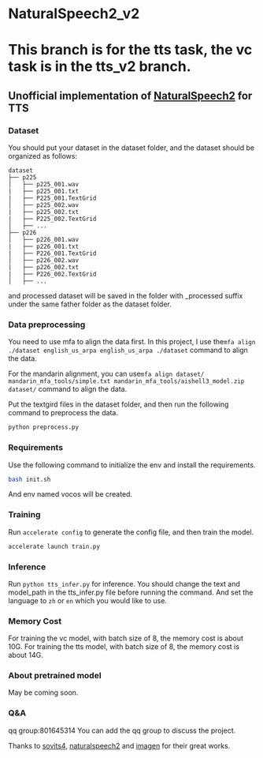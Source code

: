 
# NaturalSpeech2_v2

# This branch is for the tts task, the vc task is in the tts_v2 branch.

## Unofficial implementation of <a href="https://arxiv.org/pdf/2304.09116.pdf">NaturalSpeech2</a> for TTS
### Dataset
You should put your dataset in the dataset folder, and the dataset should be organized as follows:

```
dataset
├── p225
│   ├── p225_001.wav
|   ├── p225_001.txt
|   ├── P225_001.TextGrid
│   ├── p225_002.wav
|   ├── p225_002.txt
|   ├── P225_002.TextGrid
│   ├── ...
├── p226
│   ├── p226_001.wav
|   ├── p226_001.txt
|   ├── P226_001.TextGrid
│   ├── p226_002.wav
|   ├── p226_002.txt
|   ├── P226_002.TextGrid
│   ├── ...
```
and processed dataset will be saved in the folder with _processed suffix under the same father folder as the dataset folder.

### Data preprocessing

You need to use mfa to align the data first.
In this project, I use the`mfa align ./dataset english_us_arpa english_us_arpa ./dataset` command to align the data.

For the mandarin alignment, you can use`mfa align dataset/ mandarin_mfa_tools/simple.txt mandarin_mfa_tools/aishell3_model.zip dataset/` command to align the data.

Put the textgird files in the dataset folder, and then run the following command to preprocess the data.

```python
python preprocess.py
```

### Requirements
Use the following command to initialize the env and install the requirements.
```bash
bash init.sh
```
And env named vocos will be created.

### Training
Run `accelerate config` to generate the config file, and then train the model.

```python
accelerate launch train.py
```
### Inference
Run `python tts_infer.py` for inference. You should change the text and model_path in the tts_infer.py file before running the command.
And set the language to `zh` or `en` which you would like to use.

### Memory Cost
For training the vc model, with batch size of 8, the memory cost is about 10G.
For training the tts model, with batch size of 8, the memory cost is about 14G.

### About pretrained model
May be coming soon.

### Q&A
qq group:801645314
You can add the qq group to discuss the project.

Thanks to <a href="https://github.com/svc-develop-team/so-vits-svc/">sovits4</a>, <a href="https://github.com/lucidrains/naturalspeech2-pytorch/">naturalspeech2</a> and <a href="https://github.com/lucidrains/imagen-pytorch">imagen</a> for their great works.
